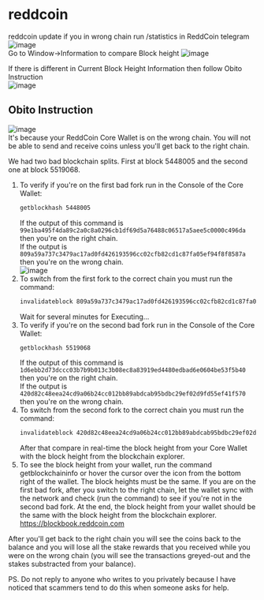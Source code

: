 # reddcoin
reddcoin update if you in wrong chain
run /statistics in ReddCoin telegram  
![image](https://github.com/user-attachments/assets/b6da4e8a-3172-4d2b-9837-1de5ed975bf8)  
Go to Window->Information to compare Block height 
![image](https://github.com/user-attachments/assets/ad34abe0-d6a2-4cd1-a761-ae79b87bf69d)  

If there is different in Current Block Height Information then follow Obito Instruction  
![image](https://github.com/user-attachments/assets/4950f003-4432-4d54-8957-5567adbce486)  


## Obito Instruction
![image](https://github.com/user-attachments/assets/5c15b6a1-500d-489d-a262-1217eedf05d4)  
It's because your ReddCoin Core Wallet is on the wrong chain. You will not be able to send and receive coins unless you'll get back to the right chain.

We had two bad blockchain splits. First at block 5448005 and the second one at block 5519068.
1. To verify if you're on the first bad fork run in the Console of the Core Wallet:
   ```sh
   getblockhash 5448005
   ```
   If the output of this command is  
   `99e1ba495f4da89c2a0c8a0296cb1df69d5a76488c06517a5aee5c0000c496da`  
   then you're on the right chain.  
   If the output is  
   `809a59a737c3479ac17ad0fd426193596cc02cfb82cd1c87fa05ef94f8f8587a`  
   then you're on the wrong chain.  
   ![image](https://github.com/user-attachments/assets/df0f2e3e-0d2d-41f9-aec9-6ea9a5cca779)  
2. To switch from the first fork to the correct chain you must run the command:  
   ```sh
   invalidateblock 809a59a737c3479ac17ad0fd426193596cc02cfb82cd1c87fa05ef94f8f8587a
   ```
   Wait for several minutes for Executing...
4. To verify if you're on the second bad fork run in the Console of the Core Wallet:
   ```sh
   getblockhash 5519068
   ```
   If the output of this command is  
   `1d6ebb2d73dccc03b7b9b013c3b08ec8a83919ed4480edbad6e0604be53f5b40`  
   then you're on the right chain.  
   If the output is  
   `420d82c48eea24cd9a06b24cc012bb89abdcab95bdbc29ef02d9fd55ef41f570`  
   then you're on the wrong chain.
6. To switch from the second fork to the correct chain you must run the command:
   ```sh
   invalidateblock 420d82c48eea24cd9a06b24cc012bb89abdcab95bdbc29ef02d9fd55ef41f570
   ```
   After that compare in real-time the block height from your Core Wallet with the block height from the blockchain explorer.
8. To see the block height from your wallet, run the command getblockchaininfo or hover the cursor over the icon from the bottom right of the wallet. The block heights must be the same.
If you are on the first bad fork, after you switch to the right chain, let the wallet sync with the network and check (run the command) to see if you're not in the second bad fork. At the end, the block height from your wallet should be the same with the block height from the blockchain explorer.
https://blockbook.reddcoin.com

After you'll get back to the right chain you will see the coins back to the balance and you will lose all the stake rewards that you received while you were on the wrong chain (you will see the transactions greyed-out and the stakes substracted from your balance).

PS. Do not reply to anyone who writes to you privately because I have noticed that scammers tend to do this when someone asks for help.
